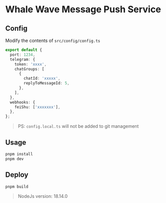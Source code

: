 # Whale Wave Message Push Service

## Config

Modify the contents of `src/config/config.ts`

```ts
export default {
  port: 1234,
  telegram: {
    token: 'xxxx',
    chatGroups: [
      {
        chatId: 'xxxxx',
        replyToMessageId: 5,
      },
    ],
  },
  webhooks: {
    feiShu: ['xxxxxxx'],
  },
};
```

> PS: `config.local.ts` will not be added to git management

## Usage

```bash
pnpm install
pnpm dev
```

## Deploy

```bash
pnpm build
```

> NodeJs version: 18.14.0
